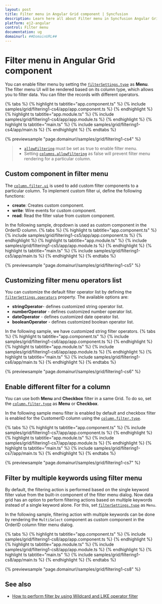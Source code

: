 ```yaml
---
layout: post
title: Filter menu in Angular Grid component | Syncfusion
description: Learn here all about Filter menu in Syncfusion Angular Grid component of Syncfusion Essential JS 2 and more.
platform: ej2-angular
control: Filter menu 
documentation: ug
domainurl: ##DomainURL##
---
```


# Filter menu in Angular Grid component

You can enable filter menu by setting the [`filterSettings.type`](https://ej2.syncfusion.com/angular/documentation/api/grid/filterSettings) as **Menu**. The filter menu UI will be rendered based on its column type, which allows you to filter data. You can filter the records with different operators.

{% tabs %}
{% highlight ts tabtitle="app.component.ts" %}
{% include samples/grid/filtering1-cs4/app/app.component.ts %}
{% endhighlight %}
{% highlight ts tabtitle="app.module.ts" %}
{% include samples/grid/filtering1-cs4/app/app.module.ts %}
{% endhighlight %}
{% highlight ts tabtitle="main.ts" %}
{% include samples/grid/filtering1-cs4/app/main.ts %}
{% endhighlight %}
{% endtabs %}
  
{% previewsample "page.domainurl/samples/grid/filtering1-cs4" %}

> * [`allowFiltering`](https://ej2.syncfusion.com/angular/documentation/api/grid/#allowfiltering) must be set as true to enable filter menu.
> * Setting [`columns.allowFiltering`](https://ej2.syncfusion.com/angular/documentation/api/grid/column/#allowfiltering) as false will prevent  filter menu rendering for a particular column.

## Custom component in filter menu

The [`column.filter.ui`](https://ej2.syncfusion.com/angular/documentation/api/grid/column/#filter) is used to add custom filter components to a particular column.
To implement custom filter ui, define the following functions:

* **create**:  Creates custom component.
* **write**: Wire events for custom component.
* **read**: Read the filter value from custom component.

In the following sample, dropdown is used  as custom component in the OrderID column.
{% tabs %}
{% highlight ts tabtitle="app.component.ts" %}
{% include samples/grid/filtering1-cs5/app/app.component.ts %}
{% endhighlight %}
{% highlight ts tabtitle="app.module.ts" %}
{% include samples/grid/filtering1-cs5/app/app.module.ts %}
{% endhighlight %}
{% highlight ts tabtitle="main.ts" %}
{% include samples/grid/filtering1-cs5/app/main.ts %}
{% endhighlight %}
{% endtabs %}
  
{% previewsample "page.domainurl/samples/grid/filtering1-cs5" %}

## Customizing filter menu operators list

You can customize the default filter operator list by defining the [`filterSettings.operators`](https://ej2.syncfusion.com/angular/documentation/api/grid/filterSettings/#operators) property. The available options are:

* **stringOperator**- defines customized string operator list.
* **numberOperator** - defines customized number operator list.
* **dateOperator** - defines customized date operator list.
* **booleanOperator** - defines customized boolean operator list.

In the following sample, we have customized string filter operators.
{% tabs %}
{% highlight ts tabtitle="app.component.ts" %}
{% include samples/grid/filtering1-cs6/app/app.component.ts %}
{% endhighlight %}
{% highlight ts tabtitle="app.module.ts" %}
{% include samples/grid/filtering1-cs6/app/app.module.ts %}
{% endhighlight %}
{% highlight ts tabtitle="main.ts" %}
{% include samples/grid/filtering1-cs6/app/main.ts %}
{% endhighlight %}
{% endtabs %}
  
{% previewsample "page.domainurl/samples/grid/filtering1-cs6" %}

## Enable different filter for a column

You can use both **Menu** and **Checkbox** filter in a same Grid. To do so, set the [`column.filter.type`](https://ej2.syncfusion.com/angular/documentation/api/grid/column/#filter) as **Menu** or **Checkbox**.

In the following sample menu filter is enabled by default and checkbox filter is enabled for the CustomerID column using the [`column.filter.type`](https://ej2.syncfusion.com/angular/documentation/api/grid/column/#filter).

{% tabs %}
{% highlight ts tabtitle="app.component.ts" %}
{% include samples/grid/filtering1-cs7/app/app.component.ts %}
{% endhighlight %}
{% highlight ts tabtitle="app.module.ts" %}
{% include samples/grid/filtering1-cs7/app/app.module.ts %}
{% endhighlight %}
{% highlight ts tabtitle="main.ts" %}
{% include samples/grid/filtering1-cs7/app/main.ts %}
{% endhighlight %}
{% endtabs %}
  
{% previewsample "page.domainurl/samples/grid/filtering1-cs7" %}

## Filter by multiple keywords using filter menu

By default, the filtering action is performed based on the single keyword filter value from the built-in component of the filter menu dialog. Now data grid has an option to perform filtering actions based on multiple keywords instead of a single keyword alone. For this, set [`filterSettings.type`](https://ej2.syncfusion.com/angular/documentation/api/grid/filterSettings#type) as `Menu`.

In the following sample, filtering action with multiple keywords can be done by rendering the `MultiSelect` component as custom component in the OrderID column filter menu dialog.

{% tabs %}
{% highlight ts tabtitle="app.component.ts" %}
{% include samples/grid/filtering1-cs8/app/app.component.ts %}
{% endhighlight %}
{% highlight ts tabtitle="app.module.ts" %}
{% include samples/grid/filtering1-cs8/app/app.module.ts %}
{% endhighlight %}
{% highlight ts tabtitle="main.ts" %}
{% include samples/grid/filtering1-cs8/app/main.ts %}
{% endhighlight %}
{% endtabs %}
  
{% previewsample "page.domainurl/samples/grid/filtering1-cs8" %}

## See also

* [How to perform filter by using Wildcard and LIKE operator filter](./filtering/#wildcard-and-like-operator-filter)
